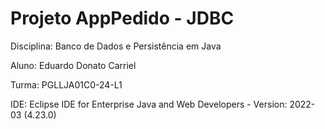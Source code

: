# Projeto AppPedido - JDBC

Disciplina: 
  Banco de Dados e Persistência em Java

Aluno: Eduardo Donato Carriel

Turma: PGLLJA01C0-24-L1

IDE: Eclipse IDE for Enterprise Java and Web Developers - Version: 2022-03 (4.23.0)

